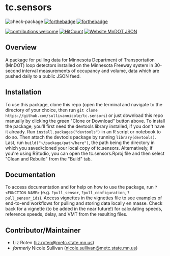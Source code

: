 # tc.sensors
![check-package](https://github.com/Metropolitan-Council/tc.sensors/workflows/check-package/badge.svg)
[![forthebadge](https://forthebadge.com/images/badges/built-with-love.svg)](https://forthebadge.com) [![forthebadge](https://forthebadge.com/images/badges/60-percent-of-the-time-works-every-time.svg)](https://forthebadge.com)

[![contributions welcome](https://img.shields.io/badge/contributions-welcome-brightgreen.svg?style=flat)](https://github.com/dwyl/esta/issues) [![HitCount](http://hits.dwyl.io/sullivannicole/tcsensors.svg)](http://hits.dwyl.io/sullivannicole/tcsensors) [![Website MnDOT JSON](https://img.shields.io/website-up-down-green-red/http/shields.io.svg)](http://data.dot.state.mn.us:8080/trafdat/metro/2018/20181021/5474.c30.json)

<!-- badges: start --> 
<!---- use_badge(Maturing)
<!-- badges: end -->

## Overview
A package for pulling data for Minnesota Department of Transportation (MnDOT) loop detectors installed on the Minnesota Freeway system in 30-second interval measurements of occupancy and volume, data which are pushed daily to a public JSON feed.

## Installation

To use this package, clone this repo (open the terminal and navigate to the directory of your choice, then run `git clone https://github.com/sullivannicole/tc.sensors`) or just download this repo manually by clicking the green "Clone or Download" button above.  To install the package, you'll first need the devtools library installed, if you don't have it already.  Run `install.packages("devtools")` in an R script or notebook to do so.  Then attach the devtools package by running `library(devtools)`.  Last, run `build("~/package/path/here")`, the path being the directory in which you saved/cloned your local copy of tc.sensors.  Alternatively, if you're using RStudio, you can open the tc.sensors.Rproj file and then select "Clean and Rebuild" from the "Build" tab.

## Documentation

To access documentation and for help on how to use the package, run `?<FUNCTION-NAME>` (e.g. `?pull_sensor`, `?pull_configuration`, `?pull_sensor_ids`).  Access vignettes in the vignettes file to see examples of end-to-end workflows for pulling and storing data locally en masse.  Check back for a vignette (to be added in the near future!) for calculating speeds, reference speeds, delay, and VMT from the resulting files.

## Contributor/Maintainer
* Liz Roten (liz.roten@metc.state.mn.us)
* *formerly* Nicole Sullivan (nicole.sullivan@metc.state.mn.us)
